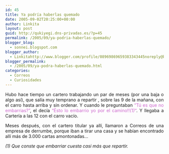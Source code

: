 ```yaml
---
id: 45
title: Ya podría haberlas quemado
date: 2005-09-02T20:25:00+00:00
author: Linkita
layout: post
guid: http://qukiyegi.dns-privadas.es/?p=45
permalink: /2005/09/ya-podria-haberlas-quemado/
blogger_blog:
  - sonnei.blogspot.com
blogger_author:
  - Linkitahttp://www.blogger.com/profile/08969869659383343445noreply@blogger.com
blogger_permalink:
  - /2005/09/ya-podra-haberlas-quemado.html
categories:
  - Correos
  - Curiosidades
---
```

<div style="text-align: justify;">
  Hubo hace tiempo un cartero trabajando un par de meses (por una baja o algo así), que salía muy temprano a repartir , sobre las 9 de la mañana, con el carro hasta arriba y sin ordenar. Y cuando le preguntaban<span style="color: rgb(255, 102, 102);"> </span><span style="color: rgb(204, 102, 204);">&#8220;Tú es que no embarrias?&#8221;</span>, el decía<span style="color: rgb(204, 102, 204);"> </span><span style="color: rgb(204, 102, 204);">&#8220;Ésto lo embarrio yo por el camino!!<span style="font-style: italic;">(1)</span>&#8220;</span>. Y llegaba a Cartería a las 12 con el carro vacío.</p> 
  
  <p>
    Meses después, con el cartero titular ya allí, llamaron a Correos de una empresa de derrumbe, porque iban a tirar una casa y se habían encontrado allí más de 3.000 cartas amontonadas&#8230;
  </p>
  
  <p>
    <span style="font-style: italic;">(1) Que conste que embarriar cuesta casi más que repartir.</span></div>